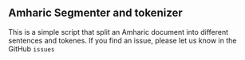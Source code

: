 ## Amharic Segmenter and tokenizer

This is a simple script that split an Amharic document into different sentences and tokenes.
If you find an issue, please let us know in the GitHub `issues`